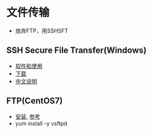 # 文件传输

* 放弃FTP，用SSHSFT

## SSH Secure File Transfer(Windows)
* [软件和使用](http://www.ohlone.edu/org/webcenter/sftptutorial/windowssftp-downloadinstall.html)
* [下载](http://www2.ohlone.edu/downloads/SSHSecureShellClient-3.2.9.exe)
* [中文说明](http://blog.csdn.net/appleyk/article/details/77961811)

## FTP(CentOS7)
* [安装](https://www.cnblogs.com/jefflee168/p/6575014.html), [参考](http://blog.csdn.net/qq_29945729/article/details/62882624)
* yum install -y vsftpd
